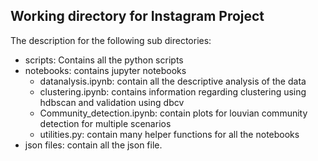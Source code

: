 ## Working directory for Instagram Project

The description for the following sub directories:
- scripts: Contains all the python scripts
- notebooks: contains jupyter notebooks
  - datanalysis.ipynb: contain all the descriptive analysis of the data
  - clustering.ipynb: contains information regarding clustering using hdbscan and validation using dbcv
  - Community_detection.ipynb: contain plots for louvian community detection for multiple scenarios
  - utilities.py: contain many helper functions for all the notebooks
- json files: contain all the json file.
